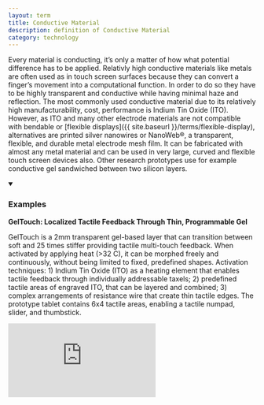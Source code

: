 ```yaml
---
layout: term
title: Conductive Material
description: definition of Conductive Material
category: technology
---
```

Every material is conducting, it’s only a matter of how what potential difference has to be applied. Relativly high conductive materials like metals are often used as in touch screen surfaces because they can convert a finger’s movement into a computational function. In order to do so they have to be highly transparent and conductive while having minimal haze and reflection. The most commonly used conductive material due to its relatively high manufacturability, cost, performance is Indium Tin Oxide (ITO). However, as ITO and many other electrode materials are not compatible with bendable or [flexible displays]({{ site.baseurl }}/terms/flexible-display), alternatives are printed silver nanowires or NanoWeb®, a transparent, flexible, and durable metal electrode mesh film. It can be fabricated with almost any metal material and can be used in very large, curved and flexible touch screen devices also. Other research prototypes use for example conductive gel sandwiched between two silicon layers.

<details markdown="1" open>
<summary><h3>Examples</h3></summary> 

**GelTouch: Localized Tactile Feedback Through Thin, Programmable Gel**

GelTouch is a 2mm transparent gel-based layer that can transition between soft and 25 times stiffer providing tactile multi-touch feedback. When activated by applying heat (>32 C), it can be morphed freely and continuously, without being limited to fixed, predefined shapes. 
Activation techniques: 1) Indium Tin Oxide (ITO) as a heating element that enables tactile feedback through individually addressable taxels; 2) predefined tactile areas of engraved ITO, that can be layered and combined; 3) complex arrangements of resistance wire that create thin tactile edges. The prototype tablet contains 6x4 tactile areas, enabling a tactile numpad, slider, and thumbstick. 

<div class="media-wrapper"><iframe src="https://www.youtube.com/embed/o8W6qbwPhwU" frameborder="0" allow="accelerometer; autoplay; encrypted-media; gyroscope; picture-in-picture" allowfullscreen></iframe></div>

</details>

